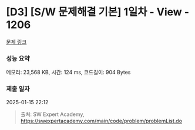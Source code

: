 # [D3] [S/W 문제해결 기본] 1일차 - View - 1206 

[문제 링크](https://swexpertacademy.com/main/code/problem/problemDetail.do?contestProbId=AV134DPqAA8CFAYh) 

### 성능 요약

메모리: 23,568 KB, 시간: 124 ms, 코드길이: 904 Bytes

### 제출 일자

2025-01-15 22:12



> 출처: SW Expert Academy, https://swexpertacademy.com/main/code/problem/problemList.do